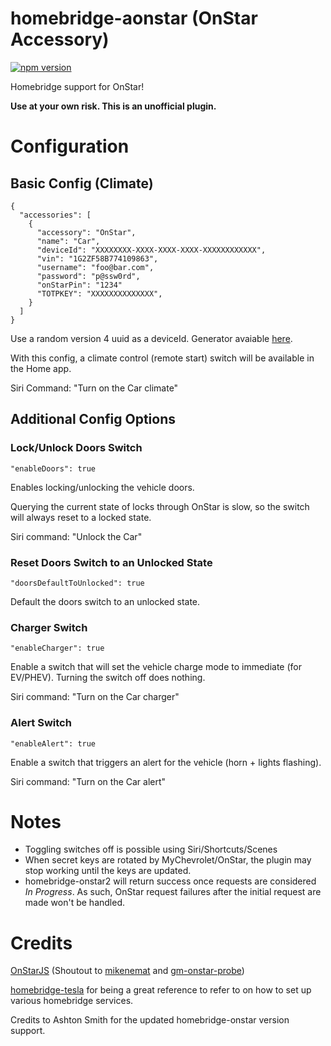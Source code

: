 # homebridge-aonstar (OnStar Accessory)

[![npm version](https://badge.fury.io/js/homebridge-onstar2.svg)](https://badge.fury.io/js/homebridge-onstar2)

Homebridge support for OnStar!

**Use at your own risk. This is an unofficial plugin.**

# Configuration

## Basic Config (Climate)

    {
      "accessories": [
        {
          "accessory": "OnStar",
          "name": "Car",
          "deviceId": "XXXXXXXX-XXXX-XXXX-XXXX-XXXXXXXXXXXX",
          "vin": "1G2ZF58B774109863",
          "username": "foo@bar.com",
          "password": "p@ssw0rd",
          "onStarPin": "1234"
          "TOTPKEY": "XXXXXXXXXXXXXX",
        }
      ]
    }

Use a random version 4 uuid as a deviceId. Generator avaiable [here](https://www.uuidgenerator.net/version4).

With this config, a climate control (remote start) switch will be available in the Home app.

Siri Command: "Turn on the Car climate"

## Additional Config Options

### Lock/Unlock Doors Switch

    "enableDoors": true

Enables locking/unlocking the vehicle doors.

Querying the current state of locks through OnStar is slow, so the switch will always reset to a locked state.

Siri command: "Unlock the Car"

### Reset Doors Switch to an Unlocked State

    "doorsDefaultToUnlocked": true

Default the doors switch to an unlocked state.

### Charger Switch

    "enableCharger": true

Enable a switch that will set the vehicle charge mode to immediate (for EV/PHEV). Turning the switch off does nothing.

Siri command: "Turn on the Car charger"

### Alert Switch

    "enableAlert": true

Enable a switch that triggers an alert for the vehicle (horn + lights flashing).

Siri command: "Turn on the Car alert"

# Notes

- Toggling switches off is possible using Siri/Shortcuts/Scenes
- When secret keys are rotated by MyChevrolet/OnStar, the plugin may stop working until the keys are updated.
- homebridge-onstar2 will return success once requests are considered _In Progress_. As such, OnStar request failures after the initial request are made won't be handled.

# Credits

[OnStarJS](https://github.com/samrum/OnStarJS) (Shoutout to [mikenemat](https://github.com/mikenemat/) and [gm-onstar-probe](https://github.com/mikenemat/gm-onstar-probe))

[homebridge-tesla](https://github.com/nfarina/homebridge-tesla) for being a great reference to refer to on how to set up various homebridge services.

Credits to Ashton Smith for the updated homebridge-onstar version support.
